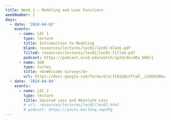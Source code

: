 ```yaml
---
title: Week 1 – Modeling and Loss Functions
weekNumber: 1
days:
  - date: '2024-04-02'
    events:
      - name: LEC 1
        type: lecture
        title: Introduction to Modeling
        blank: resources/lectures/lec01/lec01-blank.pdf
        filled: resources/lectures/lec01/lec01-filled.pdf
        podcast: https://podcast.ucsd.edu/watch/sp24/dsc40a_b00/1
      - name: SUR
        type: survey
        title: <b>Welcome Survey</b>
        url: https://docs.google.com/forms/d/e/1FAIpQLSftyR__u1hEA39AufRcOZVf5Xu49wDJFokH212XJGhum88wqA/viewform
  - date: '2024-04-04'
    events:
      - name: LEC 2
        type: lecture
        title: Squared Loss and Absolute Loss
        # url: resources/lectures/lec02/lec02.html
        # podcast: https://youtu.be/lOnq_nwpJPg
---
```

